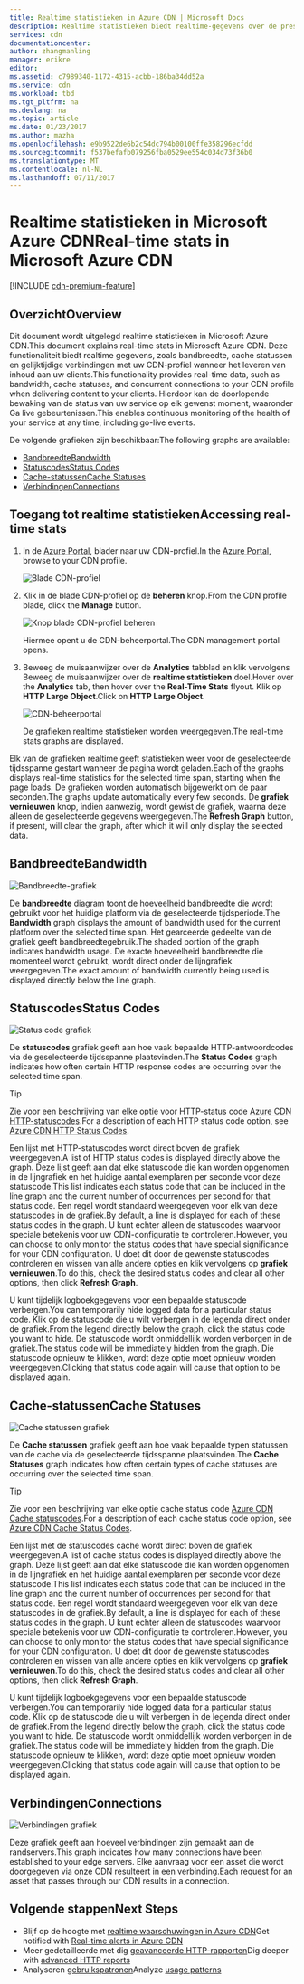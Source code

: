 ```yaml
---
title: Realtime statistieken in Azure CDN | Microsoft Docs
description: Realtime statistieken biedt realtime-gegevens over de prestaties van Azure CDN wanneer het leveren van inhoud aan uw clients.
services: cdn
documentationcenter: 
author: zhangmanling
manager: erikre
editor: 
ms.assetid: c7989340-1172-4315-acbb-186ba34dd52a
ms.service: cdn
ms.workload: tbd
ms.tgt_pltfrm: na
ms.devlang: na
ms.topic: article
ms.date: 01/23/2017
ms.author: mazha
ms.openlocfilehash: e9b9522de6b2c54dc794b00100ffe358296ecfdd
ms.sourcegitcommit: f537befafb079256fba0529ee554c034d73f36b0
ms.translationtype: MT
ms.contentlocale: nl-NL
ms.lasthandoff: 07/11/2017
---
```

# <a name="real-time-stats-in-microsoft-azure-cdn"></a><span data-ttu-id="af3aa-103">Realtime statistieken in Microsoft Azure CDN</span><span class="sxs-lookup"><span data-stu-id="af3aa-103">Real-time stats in Microsoft Azure CDN</span></span>
[!INCLUDE [cdn-premium-feature](../../includes/cdn-premium-feature.md)]

## <a name="overview"></a><span data-ttu-id="af3aa-104">Overzicht</span><span class="sxs-lookup"><span data-stu-id="af3aa-104">Overview</span></span>
<span data-ttu-id="af3aa-105">Dit document wordt uitgelegd realtime statistieken in Microsoft Azure CDN.</span><span class="sxs-lookup"><span data-stu-id="af3aa-105">This document explains real-time stats in Microsoft Azure CDN.</span></span>  <span data-ttu-id="af3aa-106">Deze functionaliteit biedt realtime gegevens, zoals bandbreedte, cache statussen en gelijktijdige verbindingen met uw CDN-profiel wanneer het leveren van inhoud aan uw clients.</span><span class="sxs-lookup"><span data-stu-id="af3aa-106">This functionality provides real-time data, such as bandwidth, cache statuses, and concurrent connections to your CDN profile when delivering content to your clients.</span></span> <span data-ttu-id="af3aa-107">Hierdoor kan de doorlopende bewaking van de status van uw service op elk gewenst moment, waaronder Ga live gebeurtenissen.</span><span class="sxs-lookup"><span data-stu-id="af3aa-107">This enables continuous monitoring of the health of your service at any time, including go-live events.</span></span>

<span data-ttu-id="af3aa-108">De volgende grafieken zijn beschikbaar:</span><span class="sxs-lookup"><span data-stu-id="af3aa-108">The following graphs are available:</span></span>

* [<span data-ttu-id="af3aa-109">Bandbreedte</span><span class="sxs-lookup"><span data-stu-id="af3aa-109">Bandwidth</span></span>](#bandwidth)
* [<span data-ttu-id="af3aa-110">Statuscodes</span><span class="sxs-lookup"><span data-stu-id="af3aa-110">Status Codes</span></span>](#status-codes)
* [<span data-ttu-id="af3aa-111">Cache-statussen</span><span class="sxs-lookup"><span data-stu-id="af3aa-111">Cache Statuses</span></span>](#cache-statuses)
* [<span data-ttu-id="af3aa-112">Verbindingen</span><span class="sxs-lookup"><span data-stu-id="af3aa-112">Connections</span></span>](#connections)

## <a name="accessing-real-time-stats"></a><span data-ttu-id="af3aa-113">Toegang tot realtime statistieken</span><span class="sxs-lookup"><span data-stu-id="af3aa-113">Accessing real-time stats</span></span>
1. <span data-ttu-id="af3aa-114">In de [Azure Portal](https://portal.azure.com), blader naar uw CDN-profiel.</span><span class="sxs-lookup"><span data-stu-id="af3aa-114">In the [Azure Portal](https://portal.azure.com), browse to your CDN profile.</span></span>
   
    ![Blade CDN-profiel](./media/cdn-real-time-stats/cdn-profile-blade.png)
2. <span data-ttu-id="af3aa-116">Klik in de blade CDN-profiel op de **beheren** knop.</span><span class="sxs-lookup"><span data-stu-id="af3aa-116">From the CDN profile blade, click the **Manage** button.</span></span>
   
    ![Knop blade CDN-profiel beheren](./media/cdn-real-time-stats/cdn-manage-btn.png)
   
    <span data-ttu-id="af3aa-118">Hiermee opent u de CDN-beheerportal.</span><span class="sxs-lookup"><span data-stu-id="af3aa-118">The CDN management portal opens.</span></span>
3. <span data-ttu-id="af3aa-119">Beweeg de muisaanwijzer over de **Analytics** tabblad en klik vervolgens Beweeg de muisaanwijzer over de **realtime statistieken** doel.</span><span class="sxs-lookup"><span data-stu-id="af3aa-119">Hover over the **Analytics** tab, then hover over the **Real-Time Stats** flyout.</span></span>  <span data-ttu-id="af3aa-120">Klik op **HTTP Large Object**.</span><span class="sxs-lookup"><span data-stu-id="af3aa-120">Click on **HTTP Large Object**.</span></span>
   
    ![CDN-beheerportal](./media/cdn-real-time-stats/cdn-premium-portal.png)
   
    <span data-ttu-id="af3aa-122">De grafieken realtime statistieken worden weergegeven.</span><span class="sxs-lookup"><span data-stu-id="af3aa-122">The real-time stats graphs are displayed.</span></span>

<span data-ttu-id="af3aa-123">Elk van de grafieken realtime geeft statistieken weer voor de geselecteerde tijdsspanne gestart wanneer de pagina wordt geladen.</span><span class="sxs-lookup"><span data-stu-id="af3aa-123">Each of the graphs displays real-time statistics for the selected time span, starting when the page loads.</span></span>  <span data-ttu-id="af3aa-124">De grafieken worden automatisch bijgewerkt om de paar seconden.</span><span class="sxs-lookup"><span data-stu-id="af3aa-124">The graphs update automatically every few seconds.</span></span>  <span data-ttu-id="af3aa-125">De **grafiek vernieuwen** knop, indien aanwezig, wordt gewist de grafiek, waarna deze alleen de geselecteerde gegevens weergegeven.</span><span class="sxs-lookup"><span data-stu-id="af3aa-125">The **Refresh Graph** button, if present, will clear the graph, after which it will only display the selected data.</span></span>

## <a name="bandwidth"></a><span data-ttu-id="af3aa-126">Bandbreedte</span><span class="sxs-lookup"><span data-stu-id="af3aa-126">Bandwidth</span></span>
![Bandbreedte-grafiek](./media/cdn-real-time-stats/cdn-bandwidth.png)

<span data-ttu-id="af3aa-128">De **bandbreedte** diagram toont de hoeveelheid bandbreedte die wordt gebruikt voor het huidige platform via de geselecteerde tijdsperiode.</span><span class="sxs-lookup"><span data-stu-id="af3aa-128">The **Bandwidth** graph displays the amount of bandwidth used for the current platform over the selected time span.</span></span> <span data-ttu-id="af3aa-129">Het gearceerde gedeelte van de grafiek geeft bandbreedtegebruik.</span><span class="sxs-lookup"><span data-stu-id="af3aa-129">The shaded portion of the graph indicates bandwidth usage.</span></span> <span data-ttu-id="af3aa-130">De exacte hoeveelheid bandbreedte die momenteel wordt gebruikt, wordt direct onder de lijngrafiek weergegeven.</span><span class="sxs-lookup"><span data-stu-id="af3aa-130">The exact amount of bandwidth currently being used is displayed directly below the line graph.</span></span>

## <a name="status-codes"></a><span data-ttu-id="af3aa-131">Statuscodes</span><span class="sxs-lookup"><span data-stu-id="af3aa-131">Status Codes</span></span>
![Status code grafiek](./media/cdn-real-time-stats/cdn-status-codes.png)

<span data-ttu-id="af3aa-133">De **statuscodes** grafiek geeft aan hoe vaak bepaalde HTTP-antwoordcodes via de geselecteerde tijdsspanne plaatsvinden.</span><span class="sxs-lookup"><span data-stu-id="af3aa-133">The **Status Codes** graph indicates how often certain HTTP response codes are occurring over the selected time span.</span></span>

> [!TIP]
> <span data-ttu-id="af3aa-134">Zie voor een beschrijving van elke optie voor HTTP-status code [Azure CDN HTTP-statuscodes](https://msdn.microsoft.com/library/mt759238.aspx).</span><span class="sxs-lookup"><span data-stu-id="af3aa-134">For a description of each HTTP status code option, see [Azure CDN HTTP Status Codes](https://msdn.microsoft.com/library/mt759238.aspx).</span></span>
> 
> 

<span data-ttu-id="af3aa-135">Een lijst met HTTP-statuscodes wordt direct boven de grafiek weergegeven.</span><span class="sxs-lookup"><span data-stu-id="af3aa-135">A list of HTTP status codes is displayed directly above the graph.</span></span> <span data-ttu-id="af3aa-136">Deze lijst geeft aan dat elke statuscode die kan worden opgenomen in de lijngrafiek en het huidige aantal exemplaren per seconde voor deze statuscode.</span><span class="sxs-lookup"><span data-stu-id="af3aa-136">This list indicates each status code that can be included in the line graph and the current number of occurrences per second for that status code.</span></span> <span data-ttu-id="af3aa-137">Een regel wordt standaard weergegeven voor elk van deze statuscodes in de grafiek.</span><span class="sxs-lookup"><span data-stu-id="af3aa-137">By default, a line is displayed for each of these status codes in the graph.</span></span> <span data-ttu-id="af3aa-138">U kunt echter alleen de statuscodes waarvoor speciale betekenis voor uw CDN-configuratie te controleren.</span><span class="sxs-lookup"><span data-stu-id="af3aa-138">However, you can choose to only monitor the status codes that have special significance for your CDN configuration.</span></span> <span data-ttu-id="af3aa-139">U doet dit door de gewenste statuscodes controleren en wissen van alle andere opties en klik vervolgens op **grafiek vernieuwen**.</span><span class="sxs-lookup"><span data-stu-id="af3aa-139">To do this, check the desired status codes and clear all other options, then click **Refresh Graph**.</span></span> 

<span data-ttu-id="af3aa-140">U kunt tijdelijk logboekgegevens voor een bepaalde statuscode verbergen.</span><span class="sxs-lookup"><span data-stu-id="af3aa-140">You can temporarily hide logged data for a particular status code.</span></span>  <span data-ttu-id="af3aa-141">Klik op de statuscode die u wilt verbergen in de legenda direct onder de grafiek.</span><span class="sxs-lookup"><span data-stu-id="af3aa-141">From the legend directly below the graph, click the status code you want to hide.</span></span> <span data-ttu-id="af3aa-142">De statuscode wordt onmiddellijk worden verborgen in de grafiek.</span><span class="sxs-lookup"><span data-stu-id="af3aa-142">The status code will be immediately hidden from the graph.</span></span> <span data-ttu-id="af3aa-143">Die statuscode opnieuw te klikken, wordt deze optie moet opnieuw worden weergegeven.</span><span class="sxs-lookup"><span data-stu-id="af3aa-143">Clicking that status code again will cause that option to be displayed again.</span></span>

## <a name="cache-statuses"></a><span data-ttu-id="af3aa-144">Cache-statussen</span><span class="sxs-lookup"><span data-stu-id="af3aa-144">Cache Statuses</span></span>
![Cache statussen grafiek](./media/cdn-real-time-stats/cdn-cache-status.png)

<span data-ttu-id="af3aa-146">De **Cache statussen** grafiek geeft aan hoe vaak bepaalde typen statussen van de cache via de geselecteerde tijdsspanne plaatsvinden.</span><span class="sxs-lookup"><span data-stu-id="af3aa-146">The **Cache Statuses** graph indicates how often certain types of cache statuses are occurring over the selected time span.</span></span> 

> [!TIP]
> <span data-ttu-id="af3aa-147">Zie voor een beschrijving van elke optie cache status code [Azure CDN Cache statuscodes](https://msdn.microsoft.com/library/mt759237.aspx).</span><span class="sxs-lookup"><span data-stu-id="af3aa-147">For a description of each cache status code option, see [Azure CDN Cache Status Codes](https://msdn.microsoft.com/library/mt759237.aspx).</span></span>
> 
> 

<span data-ttu-id="af3aa-148">Een lijst met de statuscodes cache wordt direct boven de grafiek weergegeven.</span><span class="sxs-lookup"><span data-stu-id="af3aa-148">A list of cache status codes is displayed directly above the graph.</span></span> <span data-ttu-id="af3aa-149">Deze lijst geeft aan dat elke statuscode die kan worden opgenomen in de lijngrafiek en het huidige aantal exemplaren per seconde voor deze statuscode.</span><span class="sxs-lookup"><span data-stu-id="af3aa-149">This list indicates each status code that can be included in the line graph and the current number of occurrences per second for that status code.</span></span> <span data-ttu-id="af3aa-150">Een regel wordt standaard weergegeven voor elk van deze statuscodes in de grafiek.</span><span class="sxs-lookup"><span data-stu-id="af3aa-150">By default, a line is displayed for each of these status codes in the graph.</span></span> <span data-ttu-id="af3aa-151">U kunt echter alleen de statuscodes waarvoor speciale betekenis voor uw CDN-configuratie te controleren.</span><span class="sxs-lookup"><span data-stu-id="af3aa-151">However, you can choose to only monitor the status codes that have special significance for your CDN configuration.</span></span> <span data-ttu-id="af3aa-152">U doet dit door de gewenste statuscodes controleren en wissen van alle andere opties en klik vervolgens op **grafiek vernieuwen**.</span><span class="sxs-lookup"><span data-stu-id="af3aa-152">To do this, check the desired status codes and clear all other options, then click **Refresh Graph**.</span></span> 

<span data-ttu-id="af3aa-153">U kunt tijdelijk logboekgegevens voor een bepaalde statuscode verbergen.</span><span class="sxs-lookup"><span data-stu-id="af3aa-153">You can temporarily hide logged data for a particular status code.</span></span>  <span data-ttu-id="af3aa-154">Klik op de statuscode die u wilt verbergen in de legenda direct onder de grafiek.</span><span class="sxs-lookup"><span data-stu-id="af3aa-154">From the legend directly below the graph, click the status code you want to hide.</span></span> <span data-ttu-id="af3aa-155">De statuscode wordt onmiddellijk worden verborgen in de grafiek.</span><span class="sxs-lookup"><span data-stu-id="af3aa-155">The status code will be immediately hidden from the graph.</span></span> <span data-ttu-id="af3aa-156">Die statuscode opnieuw te klikken, wordt deze optie moet opnieuw worden weergegeven.</span><span class="sxs-lookup"><span data-stu-id="af3aa-156">Clicking that status code again will cause that option to be displayed again.</span></span>

## <a name="connections"></a><span data-ttu-id="af3aa-157">Verbindingen</span><span class="sxs-lookup"><span data-stu-id="af3aa-157">Connections</span></span>
![Verbindingen grafiek](./media/cdn-real-time-stats/cdn-connections.png)

<span data-ttu-id="af3aa-159">Deze grafiek geeft aan hoeveel verbindingen zijn gemaakt aan de randservers.</span><span class="sxs-lookup"><span data-stu-id="af3aa-159">This graph indicates how many connections have been established to your edge servers.</span></span> <span data-ttu-id="af3aa-160">Elke aanvraag voor een asset die wordt doorgegeven via onze CDN resulteert in een verbinding.</span><span class="sxs-lookup"><span data-stu-id="af3aa-160">Each request for an asset that passes through our CDN results in a connection.</span></span>

## <a name="next-steps"></a><span data-ttu-id="af3aa-161">Volgende stappen</span><span class="sxs-lookup"><span data-stu-id="af3aa-161">Next Steps</span></span>
* <span data-ttu-id="af3aa-162">Blijf op de hoogte met [realtime waarschuwingen in Azure CDN](cdn-real-time-alerts.md)</span><span class="sxs-lookup"><span data-stu-id="af3aa-162">Get notified with [Real-time alerts in Azure CDN](cdn-real-time-alerts.md)</span></span>
* <span data-ttu-id="af3aa-163">Meer gedetailleerde met dig [geavanceerde HTTP-rapporten](cdn-advanced-http-reports.md)</span><span class="sxs-lookup"><span data-stu-id="af3aa-163">Dig deeper with [advanced HTTP reports](cdn-advanced-http-reports.md)</span></span>
* <span data-ttu-id="af3aa-164">Analyseren [gebruikspatronen](cdn-analyze-usage-patterns.md)</span><span class="sxs-lookup"><span data-stu-id="af3aa-164">Analyze [usage patterns](cdn-analyze-usage-patterns.md)</span></span>

